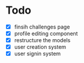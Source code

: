 
# Todo
- [x] finsih challenges page
- [x] profile editing component
- [x] restructure the models 
- [x] user creation system
- [x] user signin system
